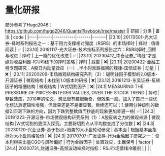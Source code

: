 # 量化研报

部分参考了Hugo2046：https://github.com/hugo2046/QuantsPlaybook/tree/master
|| 研报  | 分类       | 备注  | code  |
|----|-------|-----------|-------|-------|
|23.10| 20170501-光大证券-择时系列报告之一：基于阻力支撑相对强度（RSRS）的市场择时  | 择时  | 值得阅读  | ✅ |
|23.10| 20191117-光大证券-技术指标系列报告之六：RSRS择时_回顾与改进  | 择时  | 上一篇的优化改进     | ✅|
|23.10| 20230412_中泰证券_“均线”才是绝对收益利器-ICU均线下的择时策略  | 择时  | 踩雷    | ❌|
|23.11| 20200422-金融工程专题研究：A股日内动量效应（一）_半小时涨跌幅间的规律-国信证券  | 动量  |    | ❌  |
|23.11| 20200209-市场微观结构研究系列（3）：聪明钱因子模型的2.0版本-开源证券  | 微观结构  | 未找到1.0版本的研报     | ❌|
|23.12| 20181213-东吴证券-反转因子的精细结构  | 微观结构  | W式切割因子   | ❌|
|24.1| MEASURING THE PRESSURE OF PRICES-INTEGER VALUES, OVER THE STOCK TREND  | 择时  | 整数效应，2010年的论文，想法很有趣很新奇，但效果一般。加入了自己一些优化想法后逻辑性增强，但效果还是不是很显著。后续还可以：1.使用分钟级别的数据2.回测下跌的方向，因为下跌到整数值而抄底的现象更加普遍一些| ✅|
|24.3| 20191223-开源证券-市场微观结构研究系列（1）：A股反转之力的微观来源  | 微观结构  |W式切割的更深入探究，主要将切割点从平均数变成了分位数     | ❌|
|24.3| 20230120-兴业证券-基于拐点+趋势的大小盘轮动研究 | 基本面 |  根据基本面指标对大小盘风格轮动  | ❌|
|24.3| 20170707-广发证券-行为金融因子研究之一：资本利得突出量CGO与风险偏好 | 行为金融因子 |  处置效应，出赢保亏  | factor |
|24.4| 20200731_财通证券-高频波动率择时指标：RSJ市场情绪冷暖剂 |  |    |  |

